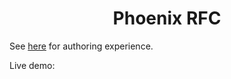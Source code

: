 <h1 align="center">
  Phoenix RFC
</h1>

See [here](https://raw.githubusercontent.com/doylemark/phoenix-rfc/master/content/posts/test.mdx) for authoring experience.

Live demo: